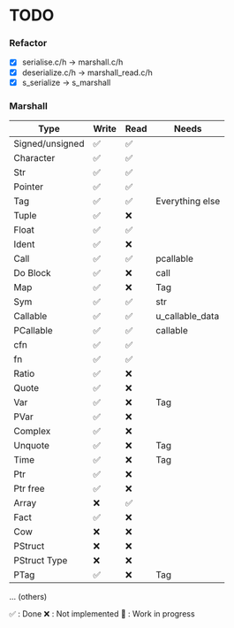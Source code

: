 # TODO

### Refactor

- [x] serialise.c/h -> marshall.c/h
- [x] deserialize.c/h -> marshall_read.c/h
- [x] s_serialize -> s_marshall

### Marshall

|       Type      | Write  |  Read  |      Needs      |
| --------------- | ------ | ------ | --------------- |
| Signed/unsigned |   ✅   |   ✅   |
| Character       |   ✅   |   ✅   |
| Str             |   ✅   |   ✅   |
| Pointer         |   ✅   |   ✅   |
| Tag             |   ✅   |   ✅   | Everything else |
| Tuple           |   ✅   |   ❌   |
| Float           |   ✅   |   ✅   |
| Ident           |   ✅   |   ❌   |
| Call            |   ✅   |   ✅   | pcallable       |
| Do Block        |   ✅   |   ❌   | call            |
| Map             |   ✅   |   ❌   | Tag             |
| Sym             |   ✅   |   ✅   | str
| Callable        |   ✅   |   ✅   | u_callable_data |
| PCallable       |   ✅   |   ✅   | callable |
| cfn             |   ✅   |   ✅   |
| fn              |   ✅   |   ✅   |
| Ratio           |   ✅   |   ❌   |
| Quote           |   ✅   |   ❌   |
| Var             |   ✅   |   ❌   | Tag             |
| PVar            |   ✅   |   ❌   |
| Complex         |   ✅   |   ❌   |
| Unquote         |   ✅   |   ❌   | Tag             |
| Time            |   ✅   |   ❌   | Tag             |
| Ptr             |   ✅   |   ❌   |
| Ptr free        |   ✅   |   ❌   |
| Array           |   ❌   |   ✅   |
| Fact            |   ✅   |   ❌   |
| Cow             |   ❌   |   ❌   |
| PStruct         |   ❌   |   ❌   |
| PStruct Type    |   ❌   |   ❌   |
| PTag            |   ✅   |   ❌   | Tag             |
... (others)

✅ : Done
❌ : Not implemented
🚧 : Work in progress
